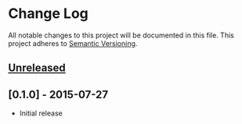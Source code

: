# Change Log
All notable changes to this project will be documented in this file.
This project adheres to [Semantic Versioning](http://semver.org/).

## [Unreleased][unreleased]

## [0.1.0] - 2015-07-27
- Initial release

[unreleased]: https://github.com/stephencroberts/contentful-copy-field/compare/v0.1.0...HEAD
